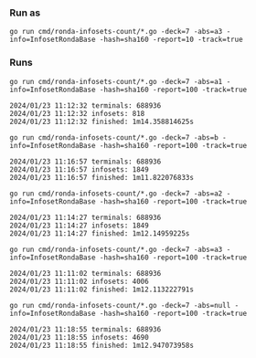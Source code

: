 ### Run as

`go run cmd/ronda-infosets-count/*.go -deck=7 -abs=a3 -info=InfosetRondaBase -hash=sha160 -report=10 -track=true`

### Runs

`go run cmd/ronda-infosets-count/*.go -deck=7 -abs=a1 -info=InfosetRondaBase -hash=sha160 -report=100 -track=true`

```
2024/01/23 11:12:32 terminals: 688936
2024/01/23 11:12:32 infosets: 818
2024/01/23 11:12:32 finished: 1m14.358814625s
```

`go run cmd/ronda-infosets-count/*.go -deck=7 -abs=b -info=InfosetRondaBase -hash=sha160 -report=100 -track=true `

```
2024/01/23 11:16:57 terminals: 688936
2024/01/23 11:16:57 infosets: 1849
2024/01/23 11:16:57 finished: 1m11.822076833s
```

`go run cmd/ronda-infosets-count/*.go -deck=7 -abs=a2 -info=InfosetRondaBase -hash=sha160 -report=100 -track=true`

```
2024/01/23 11:14:27 terminals: 688936
2024/01/23 11:14:27 infosets: 1849
2024/01/23 11:14:27 finished: 1m12.14959225s
```

`go run cmd/ronda-infosets-count/*.go -deck=7 -abs=a3 -info=InfosetRondaBase -hash=sha160 -report=100 -track=true`

```
2024/01/23 11:11:02 terminals: 688936
2024/01/23 11:11:02 infosets: 4006
2024/01/23 11:11:02 finished: 1m12.113222791s
```

`go run cmd/ronda-infosets-count/*.go -deck=7 -abs=null -info=InfosetRondaBase -hash=sha160 -report=100 -track=true`

```
2024/01/23 11:18:55 terminals: 688936
2024/01/23 11:18:55 infosets: 4690
2024/01/23 11:18:55 finished: 1m12.947073958s
```